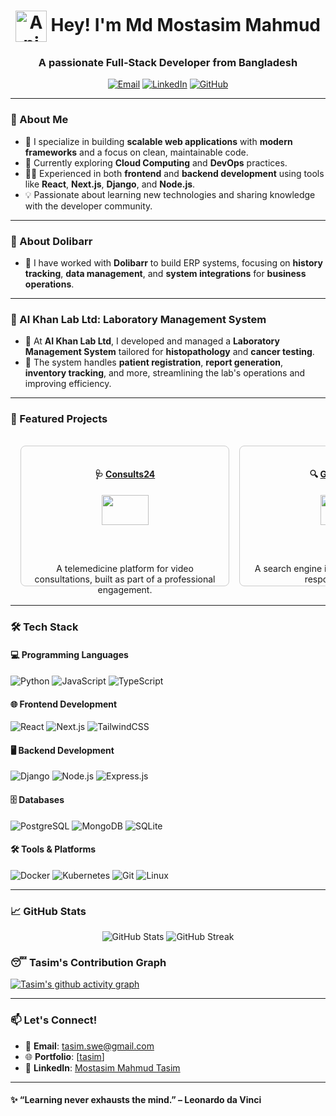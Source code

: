 <h1 align="center"><img src="https://github.com/tasim313/tasim313/blob/main/icon.gif" alt="Animated Icon" width="50" height="50" style="vertical-align: middle;" /> Hey! I'm Md Mostasim Mahmud</h1>
<h3 align="center">A passionate Full-Stack Developer from Bangladesh</h3>

<p align="center">
  <a href="mailto:tasim.swe@gmail.com"><img src="https://img.shields.io/badge/Email-D14836?style=for-the-badge&logo=gmail&logoColor=white" alt="Email"></a>
  <a href="https://www.linkedin.com/in/md-mostasim-mahmud-tasim-408567154/" target="_blank"><img src="https://img.shields.io/badge/LinkedIn-0077B5?style=for-the-badge&logo=linkedin&logoColor=white" alt="LinkedIn"></a>
  <a href="https://github.com/mostasimmahmud"><img src="https://img.shields.io/badge/GitHub-100000?style=for-the-badge&logo=github&logoColor=white" alt="GitHub"></a>
</p>

---

### 🌟 About Me
- 🚀 I specialize in building **scalable web applications** with **modern frameworks** and a focus on clean, maintainable code.
- 🌱 Currently exploring **Cloud Computing** and **DevOps** practices.
- 🧑‍💻 Experienced in both **frontend** and **backend development** using tools like **React**, **Next.js**, **Django**, and **Node.js**.
- 💡 Passionate about learning new technologies and sharing knowledge with the developer community.

---

### 🏢 About Dolibarr
- 💼 I have worked with **Dolibarr** to build ERP systems, focusing on **history tracking**, **data management**, and **system integrations** for **business operations**.

---

### 🏥 AI Khan Lab Ltd: Laboratory Management System
- 🧬 At **AI Khan Lab Ltd**, I developed and managed a **Laboratory Management System** tailored for **histopathology** and **cancer testing**.
- 🏥 The system handles **patient registration**, **report generation**, **inventory tracking**, and more, streamlining the lab's operations and improving efficiency.

---

### 🔭 Featured Projects

<div align="center" style="display: flex; overflow-x: auto; padding: 1rem; gap: 1rem;">
  
  <div style="min-width: 300px; border: 1px solid #ccc; border-radius: 8px; padding: 1rem;">
    <h4>🩺 <a href="https://consults24.com/">Consults24</a></h4>
    <img src="https://api.microlink.io/?url=https://consults24.com/&screenshot=true&meta=false&embed=screenshot.url" width="50%" />
    <p>A telemedicine platform for video consultations, built as part of a professional engagement.</p>
  </div>

  <div style="min-width: 300px; border: 1px solid #ccc; border-radius: 8px; padding: 1rem;">
    <h4>🔍 <a href="https://google-clone-jfm62zlnp-tasims-projects.vercel.app/">Google Clone</a></h4>
    <img src="https://api.microlink.io/?url=https://google-clone-jfm62zlnp-tasims-projects.vercel.app/&screenshot=true&meta=false&embed=screenshot.url" width="50%" />
    <p>A search engine interface recreation with a responsive design.</p>
  </div>

  <div style="min-width: 300px; border: 1px solid #ccc; border-radius: 8px; padding: 1rem;">
    <h4>🎥 <a href="https://imdb-clone-2.vercel.app/">IMDB Clone</a></h4>
    <img src="https://api.microlink.io/?url=https://imdb-clone-2.vercel.app/&screenshot=true&meta=false&embed=screenshot.url" width="50%" />
    <p>A movie database web app built with React and external APIs.</p>
  </div>

  <div style="min-width: 300px; border: 1px solid #ccc; border-radius: 8px; padding: 1rem;">
    <h4>🎓 School Management System</h4>
    <p>A SaaS app for schools/colleges with attendance, exam, and teacher/student management.</p>
  </div>

  <div style="min-width: 300px; border: 1px solid #ccc; border-radius: 8px; padding: 1rem;">
    <h4>🎥 <a href="https://online-comic-store.vercel.app/">Online Comic Store</a></h4>
    <img src="https://api.microlink.io/?url=https://online-comic-store.vercel.app/&screenshot=true&meta=false&embed=screenshot.url" width="50%" />
    <p>E-commerce single-page application for selling comic books</p>
  </div>

  <div style="min-width: 300px; border: 1px solid #ccc; border-radius: 8px; padding: 1rem;">
    <h4>Port scanner</h4>
    <img src="https://api.microlink.io/?url=https://github.com/user-attachments/assets/a31e8579-5994-40d5-bc3f-f2fda481f1ea&screenshot=true&meta=false&embed=screenshot.url" width="50%" />
    <img src="https://api.microlink.io/?url=https://github.com/user-attachments/assets/30b3fe46-3acb-43b1-8ef3-78d21ce06562&screenshot=true&meta=false&embed=screenshot.url" width="50%" />
    <p>Port scanner in Python that includes boot persistence, automatic virtual environment setup, and all the scanning capabilities you requested.</p>
  </div>

</div>

---

### 🛠️ Tech Stack
#### 💻 Programming Languages
![Python](https://img.shields.io/badge/Python-3776AB?style=for-the-badge&logo=python&logoColor=white)
![JavaScript](https://img.shields.io/badge/JavaScript-F7DF1E?style=for-the-badge&logo=javascript&logoColor=black)
![TypeScript](https://img.shields.io/badge/TypeScript-007ACC?style=for-the-badge&logo=typescript&logoColor=white)

#### 🌐 Frontend Development
![React](https://img.shields.io/badge/React-20232A?style=for-the-badge&logo=react&logoColor=61DAFB)
![Next.js](https://img.shields.io/badge/Next.js-000000?style=for-the-badge&logo=next.js&logoColor=white)
![TailwindCSS](https://img.shields.io/badge/TailwindCSS-38B2AC?style=for-the-badge&logo=tailwind-css&logoColor=white)

#### 🖥️ Backend Development
![Django](https://img.shields.io/badge/Django-092E20?style=for-the-badge&logo=django&logoColor=white)
![Node.js](https://img.shields.io/badge/Node.js-43853D?style=for-the-badge&logo=node.js&logoColor=white)
![Express.js](https://img.shields.io/badge/Express.js-404D59?style=for-the-badge)

#### 🗄️ Databases
![PostgreSQL](https://img.shields.io/badge/PostgreSQL-316192?style=for-the-badge&logo=postgresql&logoColor=white)
![MongoDB](https://img.shields.io/badge/MongoDB-4EA94B?style=for-the-badge&logo=mongodb&logoColor=white)
![SQLite](https://img.shields.io/badge/SQLite-07405E?style=for-the-badge&logo=sqlite&logoColor=white)

#### 🛠️ Tools & Platforms
![Docker](https://img.shields.io/badge/Docker-2496ED?style=for-the-badge&logo=docker&logoColor=white)
![Kubernetes](https://img.shields.io/badge/Kubernetes-326CE5?style=for-the-badge&logo=kubernetes&logoColor=white)
![Git](https://img.shields.io/badge/Git-F05032?style=for-the-badge&logo=git&logoColor=white)
![Linux](https://img.shields.io/badge/Linux-FCC624?style=for-the-badge&logo=linux&logoColor=black)

---

### 📈 GitHub Stats
<p align="center">
  <img src="https://github-readme-stats.vercel.app/api?username=tasim313&show_icons=true&theme=radical" alt="GitHub Stats" />
  <img src="https://github-readme-streak-stats.herokuapp.com/?user=tasim313&theme=radical" alt="GitHub Streak" />
</p>

### 😴 Tasim's Contribution Graph
[![Tasim's github activity graph](https://github-readme-activity-graph.vercel.app/graph?username=tasim313&bg_color=658b73&color=a6fe4d&line=1c1c1c&point=00d60e&area=true&hide_border=true)](https://www.icegif.com/wp-content/uploads/2023/01/icegif-162.gif)

---

### 📫 Let's Connect!
- 💌 **Email**: tasim.swe@gmail.com
- 🌐 **Portfolio**: [[tasim](https://tasim313.github.io/ScriptPark/)]
- 💼 **LinkedIn**: [Mostasim Mahmud Tasim](https://www.linkedin.com/in/md-mostasim-mahmud-tasim-408567154/)

---

#### ✨ “Learning never exhausts the mind.” – Leonardo da Vinci
